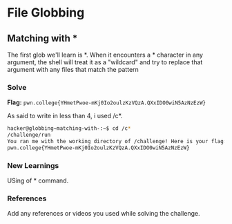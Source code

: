 # File Globbing

## Matching with *
The first glob we'll learn is *. When it encounters a * character in any argument, the shell will treat it as a "wildcard" and try to replace that argument with any files that match the pattern

### Solve
**Flag:** `pwn.college{YHmetPwoe-mKj0Io2oulzKzVQzA.QXxIDO0wiN5AzNzEzW}`

As said to write in less than 4, i used /c*.

```bash
hacker@globbing~matching-with-:~$ cd /c*
/challenge/run
You ran me with the working directory of /challenge! Here is your flag:
pwn.college{YHmetPwoe-mKj0Io2oulzKzVQzA.QXxIDO0wiN5AzNzEzW}
```

### New Learnings
USing of * command.

### References 
Add any references or videos you used while solving the challenge.
